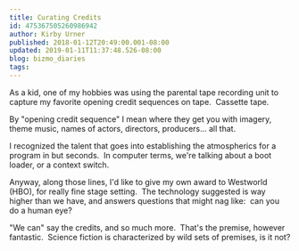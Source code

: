 ```yaml
---
title: Curating Credits
id: 475367505260986942
author: Kirby Urner
published: 2018-01-12T20:49:00.001-08:00
updated: 2019-01-11T11:37:48.526-08:00
blog: bizmo_diaries
tags: 
---
```


As a kid, one of my hobbies was using the parental tape recording unit to capture my favorite opening credit sequences on tape.  Cassette tape.

By "opening credit sequence" I mean where they get you with imagery, theme music, names of actors, directors, producers... all that.

I recognized the talent that goes into establishing the atmospherics for a program in but seconds.  In computer terms, we're talking about a boot loader, or a context switch.

Anyway, along those lines, I'd like to give my own award to Westworld (HBO), for really fine stage setting.  The technology suggested is way higher than we have, and answers questions that might nag like:  can you do a human eye?

"We can" say the credits, and so much more.  That's the premise, however fantastic.  Science fiction is characterized by wild sets of premises, is it not?